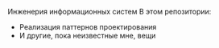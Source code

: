 Инженерия информационных систем 
В этом репозитории:
  * Реализация паттернов проектирования
  * И другие, пока неизвестные мне, вещи
